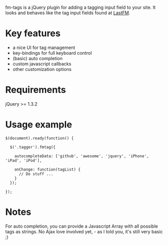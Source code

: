 fm-tags is a jQuery plugin for adding a tagging input field to your site. It looks and behaves like the tag input fields found at [LastFM](http://www.last.fm).

Key features
============

* a nice UI for tag management
* key-bindings for full keyboard control
* (basic) auto completion
* custom javascript callbacks
* other customization options

Requirements
============

jQuery >= 1.3.2

Usage example
=============

    $(document).ready(function() {
      
      $('.tagger').fmtag({
        
        autocompleteData: ['github', 'awesome', 'jquery', 'iPhone', 'iPad', 'iPod'],
        
        onChange: function(tagList) {
          // Do stuff ...
        }
      });
      
    });
    
Notes
=====

For auto completion, you can provide a Javascript Array with all possible tags as strings. 
No Ajax love involved yet, - as I told you, it's still very basic ;)
